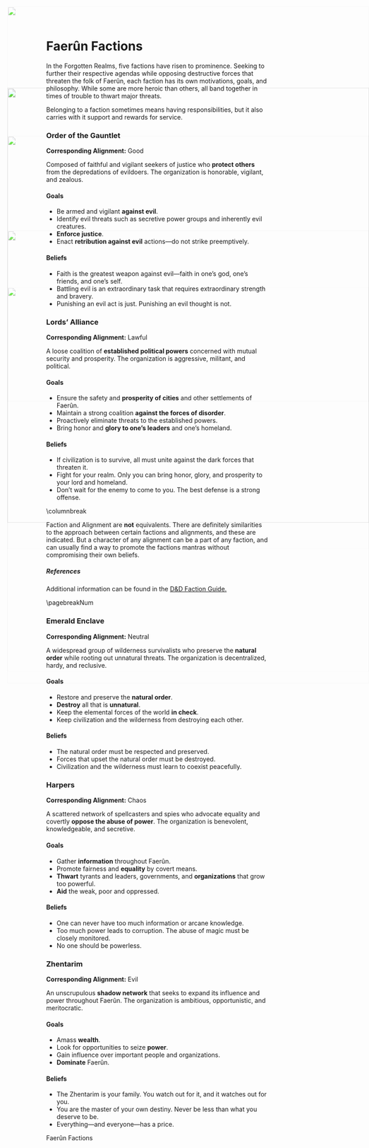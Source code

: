 # Faerûn Factions

In the Forgotten Realms, five factions have risen to prominence. Seeking to further their respective agendas while opposing destructive forces that threaten the folk of Faerûn, each faction has its own motivations, goals, and philosophy. While some are more heroic than others, all band together in times of trouble to thwart major threats.

Belonging to a faction sometimes means having responsibilities, but it also carries with it support and rewards for service.

### Order of the Gauntlet

<img src='https://www.gmbinder.com/images/uqqmbSb.png' style='position:absolute;top:282px;right:0px;width:820px; mix-blend-mode:multiply;filter:brightness(120%)saturate(120%)opacity(95%);transform:scaleX(1)scaleY(1.2);' />
 
**Corresponding Alignment:** Good

Composed of faithful and vigilant seekers of justice who **protect others** from the depredations of evildoers. The organization is honorable, vigilant, and zealous.

#### Goals
* Be armed and vigilant **against evil**.
* Identify evil threats such as secretive power groups and inherently evil creatures.
* **Enforce justice**.
* Enact **retribution against evil** actions—do not strike preemptively.

#### Beliefs
* Faith is the greatest weapon against evil—faith in one’s god, one’s friends, and one’s self.
* Battling evil is an extraordinary task that requires extraordinary strength and bravery.
* Punishing an evil act is just. Punishing an evil thought is not.

### Lords’ Alliance

<img src='https://www.gmbinder.com/images/GIVOM6t.png' style='position:absolute;top:625px;right:0px;width:820px; mix-blend-mode:multiply;filter:brightness(130%)saturate(100%)opacity(90%);transform:scaleX(1)scaleY(1.25);' />
 
**Corresponding Alignment:** Lawful

A loose coalition of **established political powers** concerned with mutual security and prosperity. The organization is aggressive, militant, and political.

#### Goals

* Ensure the safety and **prosperity of cities** and other settlements of Faerûn.
* Maintain a strong coalition **against the forces of disorder**.
* Proactively eliminate threats to the established powers.
* Bring honor and **glory to one’s leaders** and one’s homeland.

#### Beliefs

* If civilization is to survive, all must unite against the dark forces that threaten it.
* Fight for your realm. Only you can bring honor, glory, and prosperity to your lord and homeland.
* Don’t wait for the enemy to come to you. The best defense is a strong offense.

\columnbreak

Faction and Alignment are **not** equivalents. There are definitely similarities to the approach between certain factions and alignments, and these are indicated. But a character of any alignment can be a part of any faction, and can usually find a way to promote the factions mantras without compromising their own beliefs.

##### References

Additional information can be found in the [D&D Faction Guide.](https://rpg.rem.uz/Dungeons%20%26%20Dragons/D%26D%205th%20Edition/Adventure%20League/DDAL%20-%20A%20Guide%20to%20the%20Factions%20of%20Faerun.pdf "A Guide to the Factions of Faerûn")



\pagebreakNum



### Emerald Enclave

<img src='https://www.gmbinder.com/images/gzqerB3.png' style='position:absolute;top:53px;right:0px;width:820px; mix-blend-mode:multiply;filter:brightness(130%)saturate(120%)opacity(90%);transform:scaleX(1)scaleY(1.09);' />
 
**Corresponding Alignment:** Neutral

A widespread group of wilderness survivalists who preserve the **natural order** while rooting out unnatural threats. The organization is decentralized, hardy, and reclusive. 

#### Goals

* Restore and preserve the **natural order**.
* **Destroy** all that is **unnatural**.
* Keep the elemental forces of the world **in check**.
* Keep civilization and the wilderness from destroying each other.

#### Beliefs
* The natural order must be respected and preserved.
* Forces that upset the natural order must be destroyed.
* Civilization and the wilderness must learn to coexist peacefully.

### Harpers

<img src='https://www.gmbinder.com/images/Qnpml3H.png' style='position:absolute;top:366px;right:0px;width:820px; mix-blend-mode:multiply;filter:brightness(130%)saturate(120%)opacity(90%);transform:scaleX(1)scaleY(1.14);' />
 
**Corresponding Alignment:** Chaos

A scattered network of spellcasters and spies who advocate equality and covertly **oppose the abuse of power**. The organization is benevolent, knowledgeable, and secretive.

#### Goals

* Gather **information** throughout Faerûn.
* Promote fairness and **equality** by covert means.
* **Thwart** tyrants and leaders, governments, and **organizations** that grow too powerful.
* **Aid** the weak, poor and oppressed.

#### Beliefs
* One can never have too much information or arcane knowledge.
* Too much power leads to corruption. The abuse of magic must be closely monitored.
* No one should be powerless.

### Zhentarim

<img src='https://www.gmbinder.com/images/qkWJTkq.png' style='position:absolute;top:676px;right:0px;width:820px; mix-blend-mode:multiply;filter:brightness(130%)saturate(120%)opacity(90%);transform:scaleX(1)scaleY(1.06);' />
 
**Corresponding Alignment:** Evil

An unscrupulous **shadow network** that seeks to expand its influence and power throughout Faerûn. The organization is ambitious, opportunistic, and meritocratic. 

#### Goals

* Amass **wealth**.
* Look for opportunities to seize **power**.
* Gain influence over important people and organizations.
* **Dominate** Faerûn.

#### Beliefs
* The Zhentarim is your family. You watch out for it, and it watches out for you.
* You are the master of your own destiny. Never be less than what you deserve to be.
* Everything—and everyone—has a price.

<div class='footnote'>Faerûn Factions</div>

